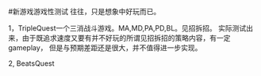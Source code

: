 #新游戏游戏性测试
往往，只是想象中好玩而已。

1，TripleQuest一个三消战斗游戏。MA,MD,PA,PD,BL。见招拆招。
实际测试出来，由于既追求速度又要有并不好玩的所谓见招拆招的策略内容，有一定gameplay，
但是与预期差距还是很大，并不值得进一步实现。

2, BeatsQuest
